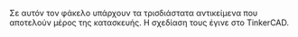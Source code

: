 Σε αυτόν τον φάκελο υπάρχουν τα τρισδιάστατα αντικείμενα που αποτελούν μέρος της κατασκευής.
Η σχεδίαση τους έγινε στο TinkerCAD.
